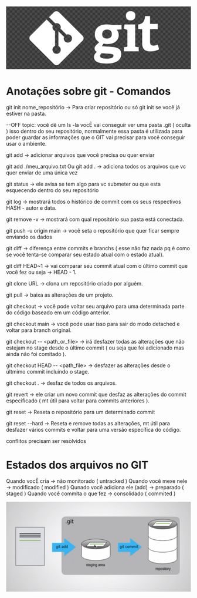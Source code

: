 !["Logo git"](./logo_git.png)
# Anotações sobre git - Comandos

git init nome_repositório -> Para criar repositório ou só git init se você já estiver na pasta.

--OFF topic: você dê um ls -la vocÊ vai conseguir ver uma pasta .git ( oculta ) isso dentro do seu repositório, normalmente essa pasta é 
utilizada para poder guardar as informações que o GIT vai precisar para você conseguir usar o ambiente.

git add -> adicionar arquivos que você precisa ou quer enviar

git add ./meu_arquivo.txt Ou git add . -> adiciona todos os arquivos que vc quer enviar de uma única vez

git status -> ele avisa se tem algo para vc submeter ou que esta esquecendo dentro do seu repositório

git log -> mostrará todos o histórico de commit com os seus respectivos HASH - autor e data.

git remove -v -> mostrará com qual repositório sua pasta está conectada.

git push -u origin main -> você seta o repositório que quer ficar sempre enviando os dados 

git diff -> diferença entre commits e branchs ( esse não faz nada pq é como se você tenta-se comparar seu estado atual com o estado atual).

git diff HEAD~1 -> vai comparar seu commit atual com o último commit que você fez ou seja -> HEAD - 1. 

git clone URL -> clona um repositório criado por alguém.

git pull -> baixa as alterações de um projeto.

git checkout <commit> <file> ->  você pode voltar seu arquivo para uma determinada parte do código baseado em um código anterior.

git checkout main -> você pode usar isso para sair do modo detached e voltar para branch original.

git checkout -- <path_or_file> -> irá desfazer todas as alterações que não estejam no stage desde o último commit ( ou seja que foi adicionado
mas ainda não foi comitado ).

git checkout HEAD -- <path_file> -> desfazer as alterações desde o últmimo commit incluindo o stage.

git checkout . -> desfaz de todos os arquivos.

git revert <commit> -> ele criar um novo commit que desfaz as alterações do commit especificado ( mt útil para voltar para commits anteriores ).

git reset <commit> -> Reseta o repositório para um determinado commit

git reset --hard <commit> -> Reseta e remove todas as alterações, mt útil para desfazer vários commits e voltar para uma versão 
específica do código.

conflitos precisam ser resolvidos

# Estados dos arquivos no GIT

Quando vocÊ cria -> não monitorado ( untracked )
Quando você mexe nele -> modificado ( modified )
Qunado você adiciona ele (add) -> preparado ( staged )
Quando você commita o que fez -> consolidado ( commited ) 

![Work flow state](./work_flow_state.png)

